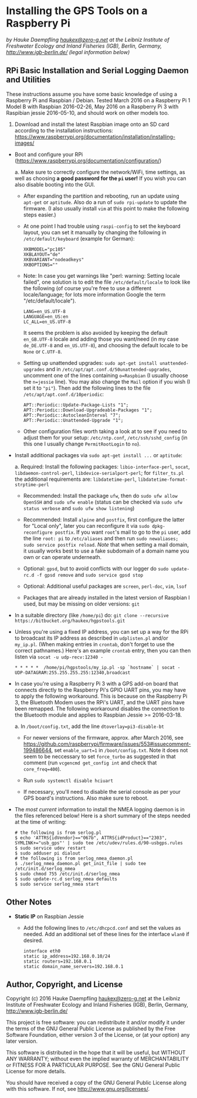 
Installing the GPS Tools on a Raspberry Pi
==========================================

*by Hauke Daempfling <haukex@zero-g.net>
at the Leibniz Institute of Freshwater Ecology and Inland Fisheries (IGB),
Berlin, Germany, <http://www.igb-berlin.de/>
(legal information below)*

RPi Basic Installation and Serial Logging Daemon and Utilities
--------------------------------------------------------------

These instructions assume you have some basic knowledge of using
a Raspberry Pi and Raspbian / Debian.
Tested March 2016 on a Raspberry Pi 1 Model B with Raspbian 2016-02-26,
May 2016 on a Raspberry Pi 3 with Raspibian jessie 2016-05-10,
and should work on other models too.

1.	Download and install the latest Raspbian image onto an SD card
	according to the installation instructions:
	<https://www.raspberrypi.org/documentation/installation/installing-images/>
	
-	Boot and configure your RPi
	(<https://www.raspberrypi.org/documentation/configuration/>)
	
	a.	Make sure to correctly configure the network/WiFi, time settings,
		as well as choosing **a good password for the `pi` user!**
		If you wish you can also disable booting into the GUI.
		
	-	After expanding the partition and rebooting,
		run an update using `apt-get` or `aptitude`.
		Also do a run of `sudo rpi-update` to update the firmware.
		(I also usually install `vim` at this point
		to make the following steps easier.)
		
	-	At one point I had trouble using `raspi-config` to set the keyboard layout,
		you can set it manually by changing the following in `/etc/default/keyboard`
		(example for German):
		
			XKBMODEL="pc105"
			XKBLAYOUT="de"
			XKBVARIANT="nodeadkeys"
			XKBOPTIONS=""
		
	-	Note: In case you get warnings like "perl: warning: Setting locale failed",
		one solution is to edit the file `/etc/default/locale` to look like the following
		(of course you're free to use a different locale/language; for lots
		more information Google the term "/etc/default/locale").
		
			LANG=en_US.UTF-8
			LANGUAGE=en_US:en
			LC_ALL=en_US.UTF-8
		
		It seems the problem is also avoided by keeping the default `en_GB.UTF-8` locale
		and adding those you want/need (in my case `de_DE.UTF-8` and `en_US.UTF-8`), and
		choosing the default locale to be `None` or `C.UTF-8`.
		
	-	Setting up unattended upgrades:
		`sudo apt-get install unattended-upgrades` and
		in `/etc/apt/apt.conf.d/50unattended-upgrades`,
		uncomment one of the lines containing `o=Raspbian` (I usually choose the `n=jessie` line).
		You may also change the `Mail` option if you wish (I set it to `"pi"`).
		Then add the following lines to the file
		`/etc/apt/apt.conf.d/10periodic`:
		
			APT::Periodic::Update-Package-Lists "1";
			APT::Periodic::Download-Upgradeable-Packages "1";
			APT::Periodic::AutocleanInterval "7";
			APT::Periodic::Unattended-Upgrade "1";
		
	-	Other configuration files worth taking a look at to see if you need
		to adjust them for your setup: `/etc/ntp.conf`, `/etc/ssh/sshd_config`
		(in this one I usually change `PermitRootLogin` to `no`).
	
-	Install additional packages via `sudo apt-get install ...` or `aptitude`:
	
	a.	Required: Install the following packages: `libio-interface-perl`, `socat`,
		`libdaemon-control-perl`, `libdevice-serialport-perl`;
		for `filter_ts.pl` the additional requirements are:
		`libdatetime-perl`, `libdatetime-format-strptime-perl`
		
	-	Recommended: Install the package `ufw`, then do `sudo ufw allow OpenSSH`
		and `sudo ufw enable` (status can be checked via
		`sudo ufw status verbose` and `sudo ufw show listening`)
		
	-	Recommended: Install `alpine` and `postfix`, first configure the
		latter for "Local only", later you can reconfigure it via
		`sudo dpkg-reconfigure postfix`. If you want `root`'s mail to go to
		the `pi` user, add the line `root: pi` to `/etc/aliases` and then
		run `sudo newaliases; sudo service postfix reload`.
		*Note* that when setting a mail domain, it usually works best to use
		a fake subdomain of a domain name you own or can operate underneath.
		
	-	Optional: `gpsd`, but to avoid conflicts with our logger do
		`sudo update-rc.d -f gpsd remove` and `sudo service gpsd stop`
		
	-	Optional: Additional useful packages are `screen`, `perl-doc`, `vim`,
		`lsof`
		
	-	Packages that are already installed in the latest version of Raspbian
		I used, but may be missing on older versions: `git`
	
-	In a suitable directory (like `/home/pi`) do:
	`git clone --recursive https://bitbucket.org/haukex/hgpstools.git`
	
-	Unless you're using a fixed IP address, you can set up a way for the RPi
	to broadcast its IP address as described in `udplisten.pl` and/or `my_ip.pl`.
	(When making entries in `crontab`, don't forget to use the correct pathnames.)
	Here's an example `crontab` entry, then you can then listen via
	`socat -u udp-recv:12340 -`
	
		* * * * *  /home/pi/hgpstools/my_ip.pl -sp `hostname` | socat - UDP-DATAGRAM:255.255.255.255:12340,broadcast
	
-	In case you're using a Raspberry Pi 3 with a GPS add-on board
	that connects directly to the Raspberry Pi's GPIO UART pins,
	you may have to apply the following workaround.
	This is because on the Raspberry Pi 3, the Bluetooth Modem uses
	the RPi's UART, and the UART pins have been remapped.
	The following workaround disables the connection to the Bluetooth
	module and applies to Raspbian Jessie >= 2016-03-18.
	
	a.	In `/boot/config.txt`, add the line `dtoverlay=pi3-disable-bt`
		
	-	For newer versions of the firmware, approx. after March 2016, see
		<https://github.com/raspberrypi/firmware/issues/553#issuecomment-199486644>,
		set `enable_uart=1` in `/boot/config.txt`. Note it does not seem to
		be neccessary to set `force_turbo` as suggested in that comment
		(run `vcgencmd get_config int` and check that `core_freq=400`).
		
	-	Run `sudo systemctl disable hciuart`
		
	-	If necessary, you'll need to disable the serial console as per your
		GPS board's instructions. Also make sure to reboot.
	
-	The *most current* information to install the NMEA logging daemon is in the files
	referenced below! Here is a short summary of the steps needed at the time of writing:
	
		# the following is from serlog.pl
		$ echo 'ATTRS{idVendor}=="067b", ATTRS{idProduct}=="2303", SYMLINK+="usb_gps"' | sudo tee /etc/udev/rules.d/90-usbgps.rules
		$ sudo service udev restart
		$ sudo adduser pi dialout
		# the following is from serlog_nmea_daemon.pl
		$ ./serlog_nmea_daemon.pl get_init_file | sudo tee /etc/init.d/serlog_nmea
		$ sudo chmod 755 /etc/init.d/serlog_nmea
		$ sudo update-rc.d serlog_nmea defaults
		$ sudo service serlog_nmea start
	

Other Notes
-----------

- **Static IP** on Raspbian Jessie
	
	-	Add the following lines to `/etc/dhcpcd.conf` and set the values as needed.
		Add an additional set of these lines for the interface `wlan0` if desired.
		
			interface eth0
			static ip_address=192.168.0.10/24
			static routers=192.168.0.1
			static domain_name_servers=192.168.0.1
		
	

Author, Copyright, and License
------------------------------

Copyright (c) 2016 Hauke Daempfling <haukex@zero-g.net>
at the Leibniz Institute of Freshwater Ecology and Inland Fisheries (IGB),
Berlin, Germany, <http://www.igb-berlin.de/>

This project is free software: you can redistribute it and/or modify
it under the terms of the GNU General Public License as published by
the Free Software Foundation, either version 3 of the License, or
(at your option) any later version.

This software is distributed in the hope that it will be useful,
but WITHOUT ANY WARRANTY; without even the implied warranty of
MERCHANTABILITY or FITNESS FOR A PARTICULAR PURPOSE. See the
GNU General Public License for more details.

You should have received a copy of the GNU General Public License
along with this software. If not, see <http://www.gnu.org/licenses/>.
